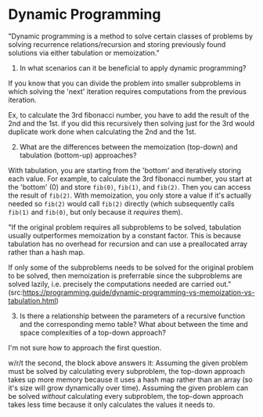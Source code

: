 # Dynamic Programming

"Dynamic programming is a method to solve certain classes of problems by solving recurrence relations/recursion and storing previously found solutions via either tabulation or memoization."


1. In what scenarios can it be beneficial to apply dynamic programming?

If you know that you can divide the problem into smaller subproblems in which solving the 'next' iteration requires computations from the previous iteration.

Ex, to calculate the  3rd fibonacci number, you have to add the result of the 2nd and the 1st. if you did this recursively then solving just for the 3rd would duplicate work done when calculating the 2nd and the 1st.


2. What are the differences between the memoization (top-down) and tabulation (bottom-up) approaches?

With tabulation, you are starting from the 'bottom' and iteratively storing each value. For example, to calculate the 3rd fibonacci number, you start at the 'bottom' (0) and store `fib(0)`, `fib(1)`, and `fib(2)`. Then you can access the result of `fib(2)`. With memoization, you only store a value if it's actually needed so `fib(2)` would call `fib(2)` directly (which subsequently calls `fib(1)` and `fib(0)`, but only because it *requires* them).

"If the original problem requires all subproblems to be solved, tabulation usually outperformes memoization by a constant factor. This is because tabulation has no overhead for recursion and can use a preallocated array rather than a hash map.
 
 If only some of the subproblems needs to be solved for the original problem to be solved, then memoization is preferrable since the subproblems are solved lazily, i.e. precisely the computations needed are carried out."
(src:https://programming.guide/dynamic-programming-vs-memoization-vs-tabulation.html)

3. Is there a relationship between the parameters of a recursive function and the corresponding memo table? What about between the time and space complexities of a top-down approach?

I'm not sure how to approach the first question.

w/r/t the second, the block above answers it:
Assuming the given problem must be solved by calculating every subproblem, the top-down approach takes up more memory because
it uses a hash map rather than an array (so it's size will grow dynamically over time).
Assuming the given problem can be solved *without* calculating every subproblem, the top-down approach takes less time because
it only calculates the values it needs to.
